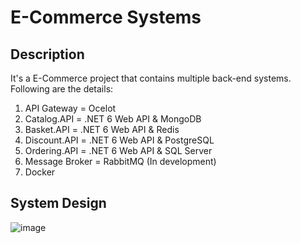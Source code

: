 # E-Commerce Systems

## Description
It's a E-Commerce project that contains multiple back-end systems. 
Following are the details:
1. API Gateway = Ocelot
2. Catalog.API = .NET 6 Web API & MongoDB
3. Basket.API = .NET 6 Web API & Redis
4. Discount.API = .NET 6 Web API & PostgreSQL
5. Ordering.API = .NET 6 Web API & SQL Server
6. Message Broker = RabbitMQ (In development)
7. Docker

## System Design
![image](https://github.com/nikopj01/ECommerceApps/assets/49547666/0e07d7ed-7146-4695-a298-e44f54cfc289)

